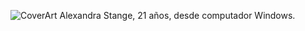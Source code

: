 ![CoverArt](https://user-images.githubusercontent.com/101121746/160850214-140826b5-7974-4d66-8b01-ff8bfb45121e.jpeg)
Alexandra Stange, 21 años, desde computador Windows.

